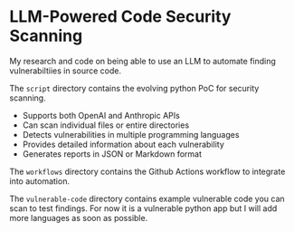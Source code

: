 # LLM-Powered Code Security Scanning
My research and code on being able to use an LLM to automate finding vulnerabiltiies in source code.

The ```script``` directory contains the evolving python PoC for security scanning.

- Supports both OpenAI and Anthropic APIs
- Can scan individual files or entire directories
- Detects vulnerabilities in multiple programming languages
- Provides detailed information about each vulnerability
- Generates reports in JSON or Markdown format

The ```workflows``` directory contains the Github Actions workflow to integrate into automation.

The ```vulnerable-code``` directory contains example vulnerable code you can scan to test findings.  For now it is a vulnerable python app but I will add more languages as soon as possible.

